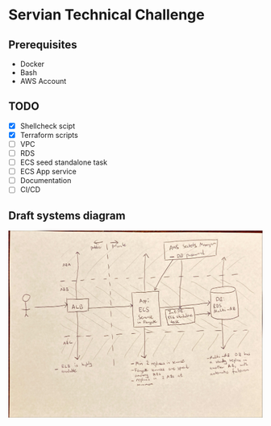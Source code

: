 # Servian Technical Challenge

## Prerequisites

- Docker
- Bash
- AWS Account

## TODO

- [x] Shellcheck scipt
- [x] Terraform scripts
- [ ] VPC
- [ ] RDS
- [ ] ECS seed standalone task
- [ ] ECS App service
- [ ] Documentation
- [ ] CI/CD

## Draft systems diagram

![Draft systems diagram](doc/assets/draft-system-diagram.jpeg "Draft systems diagram")
